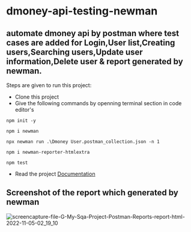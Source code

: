 # dmoney-api-testing-newman
## automate dmoney api by postman where test cases are added for Login,User list,Creating users,Searching users,Update user information,Delete user & report generated by newman.
 Steps are given to run this project:
- Clone this project 
- Give the following commands by openning terminal section in code editor's
```
npm init -y

```
```
npm i newman

```
```
npx newman run .\Dmoney User.postman_collection.json -n 1

```
```
npm i newman-reporter-htmlextra

```
```
npm test

```
- Read the project [Documentation](https://documenter.getpostman.com/view/20032280/2s8YYFr4CY)

## Screenshot of the report which generated by newman

![screencapture-file-G-My-Sqa-Project-Postman-Reports-report-html-2022-11-05-02_19_10](https://user-images.githubusercontent.com/47362218/200127029-cbdaea6e-38c3-44d0-9a7b-78b8ed5995d9.png)
